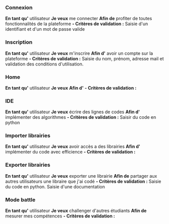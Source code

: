 ### Connexion 
**En tant qu'** utilisateur
**Je veux** me connecter 
**Afin de** profiter de toutes fonctionnalités de la plateforme 
**- Critères de validation :**
Saisie d'un identifiant et d'un mot de passe valide

### Inscription 
**En tant qu'** utilisateur
**Je veux** m'inscrire
**Afin d'** avoir un compte sur la plateforme 
**- Critères de validation :**
Saisie du nom, prénom, adresse mail et validation des conditions d'utilisation.

### Home
**En tant qu'** utilisateur
**Je veux** 
**Afin d'** 
**- Critères de validation :**

### IDE
**En tant qu'** utilisateur
**Je veux** écrire des lignes de codes 
**Afin d'** implémenter des algorithmes
**- Critères de validation :**
Saisir du code en python

### Importer librairies 
**En tant qu'** utilisateur
**Je veux** avoir accès a des librairies 
**Afin d'** implémenter du code avec efficience 
**- Critères de validation :**


### Exporter librairies
**En tant qu'** utilisateur
**Je veux** exporter une librairie 
**Afin de** partager aux autres utilisateurs une libraire que j'ai codé
**- Critères de validation :**
Saisie du code en python. Saisie d'une documentation

### Mode battle
**En tant qu'** utilisateur
**Je veux** challenger d'autres étudiants
**Afin de** mesurer mes compétences 
**- Critères de validation :**
